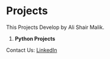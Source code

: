# Projects

This Projects Develop by Ali Shair Malik.

1. **Python Projects**

Contact Us: [LinkedIn](https://www.linkedin.com/in/ali-shair-malik-57aa74311?utm_source=share&utm_campaign=share_via&utm_content=profile&utm_medium=android_app)
